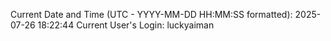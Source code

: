 Current Date and Time (UTC - YYYY-MM-DD HH:MM:SS formatted): 2025-07-26 18:22:44
Current User's Login: luckyaiman
